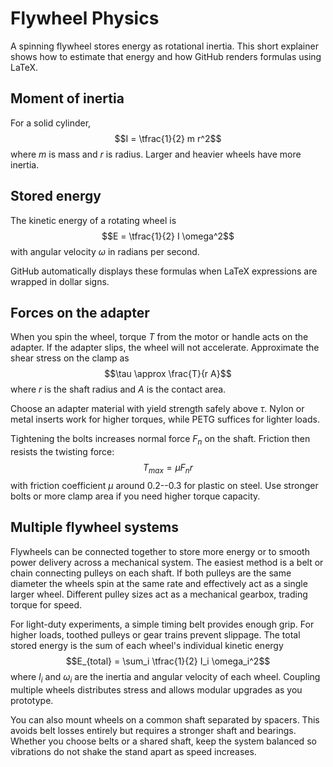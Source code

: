 # Flywheel Physics

A spinning flywheel stores energy as rotational inertia.
This short explainer shows how to estimate that energy
and how GitHub renders formulas using LaTeX.

## Moment of inertia

For a solid cylinder,
$$I = \tfrac{1}{2} m r^2$$
where $m$ is mass and $r$ is radius.
Larger and heavier wheels have more inertia.

## Stored energy

The kinetic energy of a rotating wheel is
$$E = \tfrac{1}{2} I \omega^2$$
with angular velocity $\omega$ in radians per second.

GitHub automatically displays these formulas when
LaTeX expressions are wrapped in dollar signs.

## Forces on the adapter

When you spin the wheel, torque $T$ from the motor or handle acts on the adapter. If the adapter slips, the wheel will not accelerate. Approximate the shear stress on the clamp as
$$\tau \approx \frac{T}{r A}$$
where $r$ is the shaft radius and $A$ is the contact area.

Choose an adapter material with yield strength safely above $\tau$.
Nylon or metal inserts work for higher torques, while PETG suffices for lighter loads.

Tightening the bolts increases normal force $F_n$ on the shaft. Friction then resists the twisting force:
$$T_{max} = \mu F_n r$$
with friction coefficient $\mu$ around 0.2--0.3 for plastic on steel.
Use stronger bolts or more clamp area if you need higher torque capacity.

## Multiple flywheel systems

Flywheels can be connected together to store more energy or to smooth
power delivery across a mechanical system.  The easiest method is a belt
or chain connecting pulleys on each shaft.  If both pulleys are the same
diameter the wheels spin at the same rate and effectively act as a
single larger wheel.  Different pulley sizes act as a mechanical
gearbox, trading torque for speed.

For light-duty experiments, a simple timing belt provides enough grip.
For higher loads, toothed pulleys or gear trains prevent slippage.  The
total stored energy is the sum of each wheel's individual kinetic energy
$$E_{total} = \sum_i \tfrac{1}{2} I_i \omega_i^2$$
where $I_i$ and $\omega_i$ are the inertia and angular velocity of each
wheel.  Coupling multiple wheels distributes stress and allows modular
upgrades as you prototype.

You can also mount wheels on a common shaft separated by spacers.
This avoids belt losses entirely but requires a stronger shaft and
bearings.  Whether you choose belts or a shared shaft, keep the system
balanced so vibrations do not shake the stand apart as speed increases.
